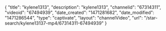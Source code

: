 {
    "title": "kylene1313",
    "description": "kylene1313",
    "channelid": "67314311",
    "videoid": "67494939",
    "date_created": "1471281682",
    "date_modified": "1471286544",
    "type": "captivate",
    "layout": "channelVideo",
    "url": "\/star-search\/kylene13137-mp4\/67314311-67494939"
}